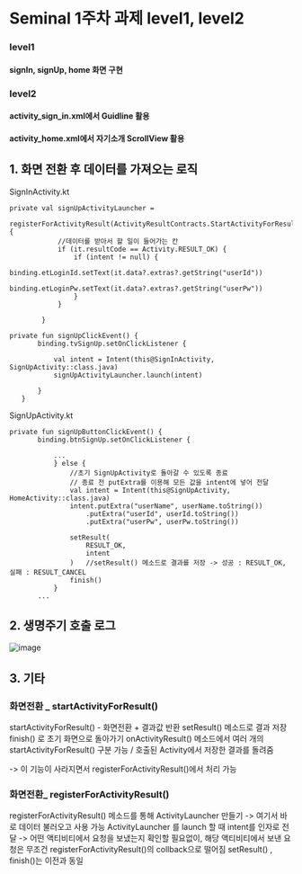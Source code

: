 # Seminal 1주차 과제 level1, level2

### level1
 #### signIn, signUp, home 화면 구현
### level2
 #### activity_sign_in.xml에서 Guidline 활용
 #### activity_home.xml에서 자기소개 ScrollView 활용
 

## 1. 화면 전환 후 데이터를 가져오는 로직
SignInActivity.kt
```
private val signUpActivityLauncher =
        registerForActivityResult(ActivityResultContracts.StartActivityForResult()) {
            //데이터를 받아서 할 일이 들어가는 칸
            if (it.resultCode == Activity.RESULT_OK) {
                if (intent != null) {
                    binding.etLoginId.setText(it.data?.extras?.getString("userId"))
                    binding.etLoginPw.setText(it.data?.extras?.getString("userPw"))
                }
            }

        }
 ```
 ```
 private fun signUpClickEvent() {
        binding.tvSignUp.setOnClickListener {

            val intent = Intent(this@SignInActivity, SignUpActivity::class.java)
            signUpActivityLauncher.launch(intent)

        }
    }
 ```
 
SignUpActivity.kt
 ```
private fun signUpButtonClickEvent() {
        binding.btnSignUp.setOnClickListener {

            ...
            } else {
                //초기 SignUpActivity로 돌아갈 수 있도록 종료
                // 종료 전 putExtra를 이용해 모든 값을 intent에 넣어 전달
                val intent = Intent(this@SignUpActivity, HomeActivity::class.java)
                intent.putExtra("userName", userName.toString())
                    .putExtra("userId", userId.toString())
                    .putExtra("userPw", userPw.toString())

                setResult(
                    RESULT_OK,
                    intent
                )   //setResult() 메소드로 결과를 저장 -> 성공 : RESULT_OK, 실패 : RESULT_CANCEL
                finish()
            }
        ...
 ```


## 2. 생명주기 호출 로그
![image](https://user-images.githubusercontent.com/53166299/114308901-58712180-9b20-11eb-90b7-9a7bed4971a0.png)




## 3. 기타
### 화면전환 _ startActivityForResult()
startActivityForResult() - 화면전환 + 결과값 반환
setResult() 메소드로 결과 저장
finish() 로 초기 화면으로 돌아가기
onActivityResult() 메소드에서 여러 개의 startActivityForResult() 구분 가능 / 호출된 Activity에서 저장한 결과를 돌려줌

-> 이 기능이 사라지면서 registerForActivityResult()에서 처리 가능

### 화면전환_ registerForActivityResult()
 registerForActivityResult() 메소드를 통해 ActivityLauncher 만들기
 -> 여기서 바로 데이터 불러오고 사용 가능
 ActivityLauncher 를 launch 할 때 intent를 인자로 전달
 -> 어떤 액티비티에서 요청을 보냈는지 확인할 필요없이, 해당 액티비티에서 보낸 요청은 무조건 registerForActivityResult()의 collback으로 떨어짐
 setResult() , finish()는 이전과 동일
 
